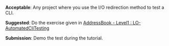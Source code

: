 <panel type="warning" header="`W2.5a` Can explain testing :star::star:" expanded no-close>
  <include src="../../book/testing/introduction/what/embed-inOtherContext.md" boilerplate />
  <panel header="{{glyphicon_folder_close}} Evidence" expanded>
    <include src="../../book/testing/introduction/what/q-essay-relateConcepts.md" />
  </panel>
</panel>

<panel type="warning" header="`W2.5b` Can explain regression testing :star::star:" expanded no-close>
  <include src="../../book/testing/testingTypes/regressionTesting/what/embed-inOtherContext.md" boilerplate />
  <panel header="{{glyphicon_folder_close}} Evidence" expanded>
    <include src="../../book/testing/testingTypes/regressionTesting/what/q-essay-explain.md" />
  </panel>
</panel>

<panel type="warning" header="`W2.5c` Can explain test automation :star::star:" expanded no-close>
  <include src="../../book/testing/testAutomation/what/embed-inOtherContext.md" boilerplate />
</panel>


<panel type="warning" header="`W2.5d` Can semi-automate testing of CLIs :star::star:" expanded no-close>
  <include src="../../book/testing/testAutomation/testingTextUis/embed-inOtherContext.md" boilerplate />
  <panel header="{{glyphicon_folder_close}} Evidence" expanded>  

**Acceptable**: Any project where you use the I/O redirection method to test a CLI.

**Suggested**: Do the exercise given in [AddressBook - Level1 : LO-AutomatedCliTesting]({{module_org}}/addressbook-level1#automate-cli-testing-lo-automatedclitesting) 

**Submission**: Demo the test during the tutorial.

  </panel>
</panel>
